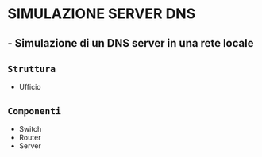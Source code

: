 # SIMULAZIONE SERVER DNS
## - Simulazione di un DNS server in una rete locale
## `Struttura`
- Ufficio
## `Componenti`
- Switch
- Router
- Server
